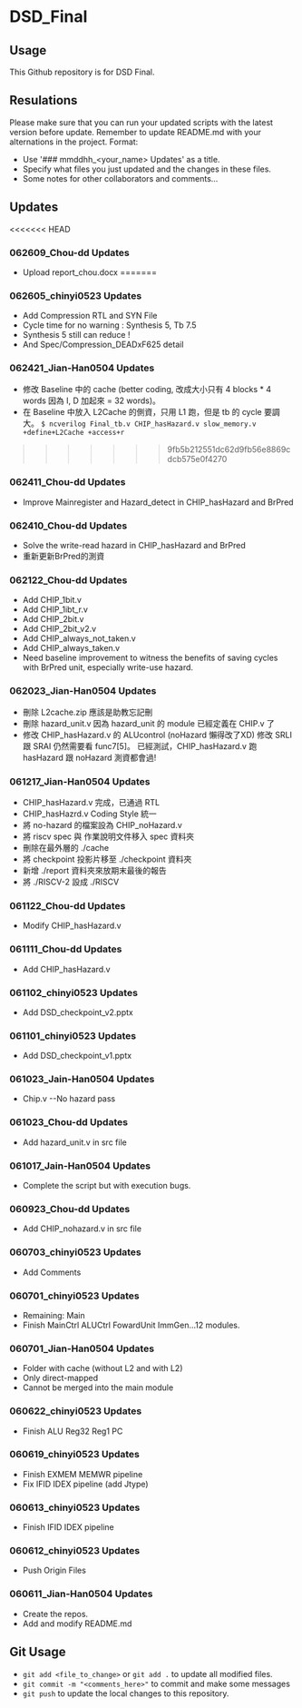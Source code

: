 # DSD_Final
## Usage
This Github repository is for DSD Final.
## Resulations
Please make sure that you can run your updated scripts with the latest version before update.
Remember to update README.md with your alternations in the project.
Format:
* Use '### mmddhh_<your_name> Updates' as a title.
* Specify what files you just updated and the changes in these files.
* Some notes for other collaborators and comments...
## Updates
<<<<<<< HEAD
### 062609_Chou-dd Updates
* Upload report_chou.docx
=======
### 062605_chinyi0523 Updates
* Add Compression RTL and SYN File
* Cycle time for no warning : Synthesis 5, Tb 7.5
* Synthesis 5 still can reduce !
* And Spec/Compression_DEADxF625 detail

### 062421_Jian-Han0504 Updates
* 修改 Baseline 中的 cache (better coding, 改成大小只有 4 blocks * 4 words 因為 I, D 加起來 = 32 words)。
* 在 Baseline 中放入 L2Cache 的側資，只用 L1 跑，但是 tb 的 cycle 要調大。
```$ ncverilog Final_tb.v CHIP_hasHazard.v slow_memory.v +define+L2Cache +access+r```

>>>>>>> 9fb5b212551dc62d9fb56e8869cdcb575e0f4270
### 062411_Chou-dd Updates
* Improve Mainregister and Hazard_detect in CHIP_hasHazard and BrPred
### 062410_Chou-dd Updates
* Solve the write-read hazard in CHIP_hasHazard and BrPred
* 重新更新BrPred的測資
### 062122_Chou-dd Updates
* Add CHIP_1bit.v 
* Add CHIP_1ibt_r.v 
* Add CHIP_2bit.v 
* Add CHIP_2bit_v2.v 
* Add CHIP_always_not_taken.v 
* Add CHIP_always_taken.v
* Need baseline improvement to witness the benefits of saving cycles with BrPred unit, especially write-use hazard.
### 062023_Jian-Han0504 Updates
* 刪除 L2cache.zip 應該是助教忘記刪
* 刪除 hazard_unit.v 因為 hazard_unit 的 module 已經定義在 CHIP.v 了
* 修改 CHIP_hasHazard.v 的 ALUcontrol (noHazard 懶得改了XD)
  修改 SRLI 跟 SRAI 仍然需要看 func7[5]。
  已經測試，CHIP_hasHazard.v 跑 hasHazard 跟 noHazard 測資都會過!

### 061217_Jian-Han0504 Updates
* CHIP_hasHazard.v 完成，已通過 RTL
* CHIP_hasHazrd.v Coding Style 統一
* 將 no-hazard 的檔案設為 CHIP_noHazard.v
* 將 riscv spec 與 作業說明文件移入 spec 資料夾
* 刪除在最外層的 ./cache
* 將 checkpoint 投影片移至 ./checkpoint 資料夾
* 新增 ./report 資料夾來放期末最後的報告
* 將 ./RISCV-2 設成 ./RISCV

### 061122_Chou-dd Updates
* Modify CHIP_hasHazard.v
### 061111_Chou-dd Updates
* Add CHIP_hasHazard.v
### 061102_chinyi0523 Updates
* Add DSD_checkpoint_v2.pptx
### 061101_chinyi0523 Updates
* Add DSD_checkpoint_v1.pptx

### 061023_Jain-Han0504 Updates
* Chip.v --No hazard pass
### 061023_Chou-dd Updates
* Add hazard_unit.v in src file
### 061017_Jain-Han0504 Updates
* Complete the script but with execution bugs.

### 060923_Chou-dd Updates
* Add CHIP_nohazard.v in src file
### 060703_chinyi0523 Updates
* Add Comments
### 060701_chinyi0523 Updates
* Remaining: Main
* Finish MainCtrl ALUCtrl FowardUnit ImmGen...12 modules.
### 060701_Jian-Han0504 Updates
* Folder with cache (without L2 and with L2)
* Only direct-mapped
* Cannot be merged into the main module
### 060622_chinyi0523 Updates
* Finish ALU Reg32 Reg1 PC
### 060619_chinyi0523 Updates
* Finish EXMEM MEMWR pipeline
* Fix IFID IDEX pipeline (add Jtype) 
### 060613_chinyi0523 Updates
* Finish IFID IDEX pipeline
### 060612_chinyi0523 Updates
* Push Origin Files
### 060611_Jian-Han0504 Updates
* Create the repos.
* Add and modify README.md

## Git Usage
* ```git add <file_to_change>``` or ```git add .``` to update all modified files.
* ```git commit -m "<comments_here>"``` to commit and make some messages
* ```git push``` to update the local changes to this repository.
